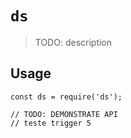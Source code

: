 # `ds`

> TODO: description

## Usage

```
const ds = require('ds');

// TODO: DEMONSTRATE API
// teste trigger 5
```
